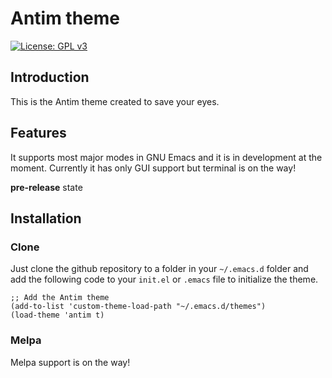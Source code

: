 # Antim theme

[![License: GPL v3](https://img.shields.io/badge/License-GPLv3-green.svg)](https://www.gnu.org/licenses/gpl-3.0)

## Introduction

This is the Antim theme created to save your eyes.


## Features

It supports most major modes in GNU Emacs and it is in development at the moment.
Currently it has only GUI support but terminal is on the way!

**pre-release** state

## Installation


### Clone

Just clone the github repository to a folder in your `~/.emacs.d` folder and add the following
code to your `init.el` or `.emacs` file to initialize the theme.


    ;; Add the Antim theme
    (add-to-list 'custom-theme-load-path "~/.emacs.d/themes")
    (load-theme 'antim t)


### Melpa

Melpa support is on the way!
